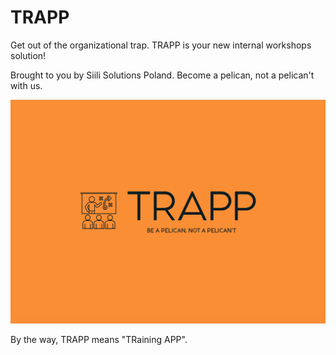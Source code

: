# TRAPP

Get out of the organizational trap. TRAPP is your new internal workshops solution!

Brought to you by Siili Solutions Poland. Become a pelican, not a pelican't with us.

![TRAPP logo](./web/assets/logo.png?raw=true "TRAPP logo")

By the way, TRAPP means "TRaining APP".
